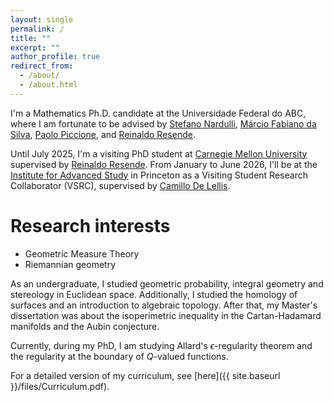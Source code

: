```yaml
---
layout: single
permalink: /
title: ""
excerpt: ""
author_profile: true
redirect_from: 
  - /about/
  - /about.html
---
```


I'm a Mathematics Ph.D. candidate at the Universidade Federal do ABC, where I am fortunate to be advised by [Stefano Nardulli](http://professor.ufabc.edu.br/~stefano.nardulli/index.html), [Márcio Fabiano da Silva](http://lattes.cnpq.br/7618767393745018), [Paolo Piccione](https://www.ime.usp.br/~piccione/), and [Reinaldo Resende](https://www.math.cmu.edu/~rresende/).

Until July 2025, I'm a visiting PhD student at [Carnegie Mellon University](https://www.cmu.edu/) supervised by [Reinaldo Resende](https://www.math.cmu.edu/~rresende/). From January to June 2026, I'll be at the [Institute for Advanced Study](https://www.ias.edu/) in Princeton as a Visiting Student Research Collaborator (VSRC), supervised by [Camillo De Lellis](https://www.math.ias.edu/delellis/node/1).

# Research interests

- Geometric Measure Theory
- Riemannian geometry

As an undergraduate, I studied geometric probability, integral geometry and stereology in Euclidean space. Additionally, I studied the homology of surfaces and an introduction to algebraic topology. After that, my Master's dissertation was about the isoperimetric inequality in the Cartan-Hadamard manifolds and the Aubin conjecture. 

Currently, during my PhD, I am studying Allard's $\epsilon$-regularity theorem and the regularity at the boundary of $Q$-valued functions.

For a detailed version of my curriculum, see [here]({{ site.baseurl }}/files/Curriculum.pdf).


